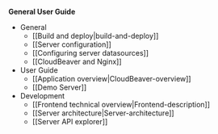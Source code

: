 **General User Guide**
- General
   - [[Build and deploy|build-and-deploy]]
   - [[Server configuration]]
   - [[Configuring server datasources]]
   - [[CloudBeaver and Nginx]]
- User Guide
   - [[Application overview|CloudBeaver-overview]]
   - [[Demo Server]]
- Development
   - [[Frontend technical overview|Frontend-description]]
   - [[Server architecture|Server-architecture]]
   - [[Server API explorer]]